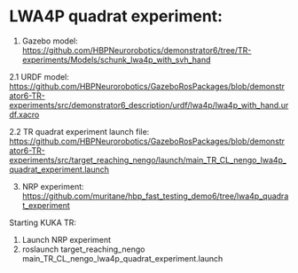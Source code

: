 # LWA4P quadrat experiment:
1. Gazebo model: https://github.com/HBPNeurorobotics/demonstrator6/tree/TR-experiments/Models/schunk_lwa4p_with_svh_hand

2.1 URDF model: https://github.com/HBPNeurorobotics/GazeboRosPackages/blob/demonstrator6-TR-experiments/src/demonstrator6_description/urdf/lwa4p/lwa4p_with_hand.urdf.xacro

2.2 TR quadrat experiment launch file: https://github.com/HBPNeurorobotics/GazeboRosPackages/blob/demonstrator6-TR-experiments/src/target_reaching_nengo/launch/main_TR_CL_nengo_lwa4p_quadrat_experiment.launch

3. NRP experiment: https://github.com/muritane/hbp_fast_testing_demo6/tree/lwa4p_quadrat_experiment

Starting KUKA TR:
1. Launch NRP experiment
2. roslaunch target_reaching_nengo main_TR_CL_nengo_lwa4p_quadrat_experiment.launch
